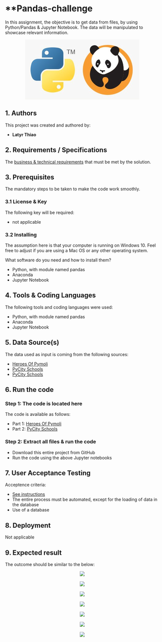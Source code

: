 # **Pandas-challenge

In this assignment, the objective is to get data from files, by using Python/Pandas & Jupyter Notebook.
The data will be manipulated to showcase relevant information.


<p align="center">
  <img src="Python_Pandas1.jpeg">
</p>

## **1. Authors**

This project was created and authored by:
* **Latyr Thiao**


## **2. Requirements / Specifications**

The [business & technical requirements](000-Instructions) that must be met by the solution.

## **3. Prerequisites**

The mandatory steps to be taken to make the code work smoothly.

### **3.1 License & Key**

The following key will be required:
* not applicable


### **3.2 Installing**

The assumption here is that your computer is running on Windows 10.
Feel free to adjust if you are using a Mac OS or any other operating system.

What software do you need and how to install them?

* Python, with module named pandas
* Anaconda
* Jupyter Notebook


## **4. Tools & Coding Languages**

The following tools and coding languages were used:
* Python, with module named pandas
* Anaconda
* Jupyter Notebook

## **5. Data Source(s)**

The data used as input is coming from the following sources:
* [Heroes Of Pymoli](001-Code/Heroes_Of_Pymoli/purchase_data.csv)
* [PyCity Schools](001-Code/PyCity_Schools/schools_complete.csv)
* [PyCity Schools](001-Code/PyCity_Schools/students_complete.csv)


## **6. Run the code**


### **Step 1: The code is located here**
The code is available as follows:
* Part 1: [Heroes Of Pymoli](001-Code/Heroes_Of_Pymoli/Heroes_Of_Pymoli.ipynb)
* Part 2: [PyCity Schools](001-Code/PyCity_Schools/PyCity_Schools.ipynb)



### **Step 2: Extract all files & run the code**
* Download this entire project from GitHub
* Run the code using the above Jupyter notebooks


## **7. User Acceptance Testing**

Acceptence criteria:  
* [See instructions](000-Instructions)
* The entire process must be automated, except for the loading of data in the database
* Use of a database


## **8. Deployment**

Not applicable


## **9. Expected result**

The outcome should be similar to the below:

<p align="center">
  <img src="imgSystem_Architecture.png">
</p> 

<p align="center">
  <img src="Query_1.png">
</p> 

<p align="center">
  <img src="Query_2.png">
</p> 

<p align="center">
  <img src="Query_3.png">
</p> 

<p align="center">
  <img src="Query_4.png">
</p> 

<p align="center">
  <img src="Query_5.png">
</p> 


<p align="center">
  <img src="Query_6.png">
</p> 

